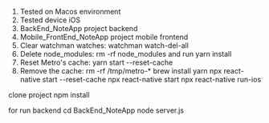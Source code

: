 1. Tested on Macos environment
2. Tested device iOS
3. BackEnd_NoteApp project backend
4. Mobile_FrontEnd_NoteApp project mobile frontend
5. Clear watchman watches: watchman watch-del-all
6. Delete node_modules: rm -rf node_modules and run yarn install
7. Reset Metro's cache: yarn start --reset-cache
8. Remove the cache: rm -rf /tmp/metro-\*
brew install yarn
npx react-native start --reset-cache
npx react-native start
npx react-native run-ios

clone project
npm install

for run backend
cd BackEnd_NoteApp
node server.js


